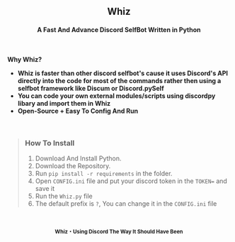 <h2 align="center">Whiz</h2>
<h4 align="center">A Fast And Advance Discord SelfBot Written in Python</h4>

<br>

**Why Whiz?**
- **Whiz is faster than other discord selfbot's cause it uses Discord's API directly into the code for most of the commands rather then using a selfbot framework like Discum or Discord.pySelf**
- **You can code your own external modules/scripts using discordpy libary and import them in Whiz**
- **Open-Source + Easy To Config And Run**

<br>

> ### How To Install
> 1. Download And Install Python.
> 2. Download the Repository.
> 3. Run `pip install -r requirements` in the folder.
> 4. Open `CONFIG.ini` file and put your discord token in the `TOKEN=` and save it
> 5. Run the `Whiz.py` file
> 6. The default prefix is `?`, You can change it in the `CONFIG.ini` file

<br>

<p align="center"><sub><b>Whiz・Using Discord The Way It Should Have Been</b></sub></p>
